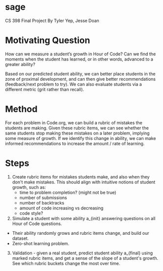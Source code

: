 # sage
CS 398 Final Project
By Tyler Yep, Jesse Doan

# Motivating Question
How can we measure a student’s growth in Hour of Code? Can we find the moments when the student has learned, or in other words, advanced to a greater ability?

Based on our predicted student ability, we can better place students in the zone of proximal development, and can then give better recommendations (feedback/next problem to try). We can also evaluate students via a different metric (grit rather than recall).

# Method
For each problem in Code.org, we can build a rubric of mistakes the students are making. Given these rubric items, we can see whether the same students stop making these mistakes on a later problem, implying some measure of growth. If we identify this change in ability, we can make informed recommendations to increase the amount / rate of learning.

# Steps
1. Create rubric items for mistakes students make, and also when they don't make mistakes. This should align with intuitive notions of student growth, such as:
    * time to problem completion? (might not be true)
    * number of submissions
    * number of backtracks
    * amount of code increasing vs decreasing
    * code style?
2. Simulate a student with some ability a_{init} answering questions on all Hour of Code questions.
  * Their ability randomly grows and rubric items change, and build our dataset.
  * Zero-shot learning problem.
3. Validation - given a real student, predict student ability a_{final} using marked rubric items, and get a sense of the slope of a student's growth. See which rubric buckets change the most over time.

